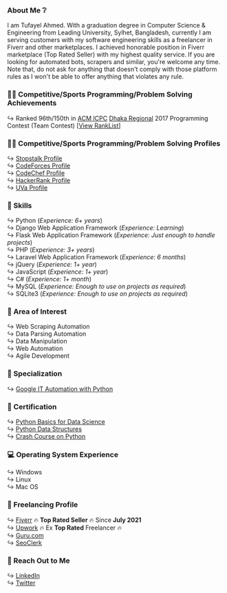 ### About Me ❔
I am Tufayel Ahmed. With a graduation degree in Computer Science & Engineering from Leading University, Sylhet, Bangladesh, currently I am serving customers with my software engineering skills as a freelancer in Fiverr and other marketplaces. I achieved honorable position in Fiverr marketplace (Top Rated Seller) with my highest quality service. If you are looking for automated bots, scrapers and similar, you're welcome any time. Note that, do not ask for anything that doesn't comply with those platform rules as I won't be able to offer anything that violates any rule. 

### 👨‍💻 Competitive/Sports Programming/Problem Solving Achievements
↪️ Ranked 96th/150th in <a href="https://en.wikipedia.org/wiki/International_Collegiate_Programming_Contest" title="click to learn more">ACM ICPC</a> <a href="https://en.wikipedia.org/wiki/ACM_ICPC_Dhaka_Site" title="click to learn more">Dhaka Regional</a> 2017 Programming Contest (Team Contest) [<a href="https://algo.codemarshal.org/contests/icpc-dhaka-17/standings">View RankList</a>]

### 👨‍💻 Competitive/Sports Programming/Problem Solving Profiles
↪️ <a href="https://www.stopstalk.com/user/profile/tufayel_lus">Stopstalk Profile</a><br>
↪️ <a href="https://codeforces.com/profile/tufayel_lus">CodeForces Profile</a><br>
↪️ <a href="https://www.codechef.com/users/tufayel_lus">CodeChef Profile</a><br>
↪️ <a href="https://www.hackerrank.com/tufayel_lus">HackerRank Profile</a><br>
↪️ <a href="https://uhunt.onlinejudge.org/id/866523">UVa Profile</a><br>

### 💪 Skills
↪️ Python (<i>Experience: 6+ years</i>)<br>
↪️ Django Web Application Framework (<i>Experience: Learning</i>)<br>
↪️ Flask Web Application Framework (<i>Experience: Just enough to handle projects</i>)<br>
↪️ PHP (<i>Experience: 3+ years</i>)<br>
↪️ Laravel Web Application Framework (<i>Experience: 6 months</i>)<br>
↪️ jQuery (<i>Experience: 1+ year</i>)<br>
↪️ JavaScript (<i>Experience: 1+ year</i>)<br>
↪️ C# (<i>Experience: 1+ month</i>)<br>
↪️ MySQL (<i>Experience: Enough to use on projects as required</i>)<br>
↪️ SQLite3 (<i>Experience: Enough to use on projects as required</i>)<br>

### 🌷 Area of Interest
↪️ Web Scraping Automation<br>
↪️ Data Parsing Automation<br>
↪️ Data Manipulation<br>
↪️ Web Automation<br>
↪️ Agile Development<br>

### 🔧 Specialization
↪️ <a href="https://www.coursera.org/account/accomplishments/specialization/certificate/YA2NB2YKZJHF" target="_blank">Google IT Automation with Python</a><br>

### 📘 Certification
↪️ <a href="https://courses.edx.org/certificates/9109dada5de64187a4f72097dee83ac0" target="_blank">Python Basics for Data Science</a><br>
↪️ <a href="https://www.coursera.org/account/accomplishments/certificate/2NT7U479VXK2" target="_blank">Python Data Structures</a><br>
↪️ <a href="https://www.coursera.org/account/accomplishments/certificate/P6UCBFCJKN3Y" target="_blank">Crash Course on Python</a><br>

### 💻 Operating System Experience
↪️ Windows<br>
↪️ Linux<br>
↪️ Mac OS<br>

### 🎌 Freelancing Profile
↪️ <a href="https://www.fiverr.com/thechoyon" target="_blank">Fiverr</a> 🔥 <b>Top Rated Seller</b> 🔥 Since <b>July 2021</b><br>
↪️ <a href="https://www.upwork.com/freelancers/~01ba51f81fe1a76fc2" target="_blank">Upwork</a> 🔥 Ex <b>Top Rated</b> Freelancer 🔥<br>
↪️ <a href="https://www.guru.com/freelancers/choyon-ahmed" target="_blank">Guru.com</a><br>
↪️ <a href="https://www.seoclerk.com/user/TheChoyon" target="_blank">SeoClerk</a><br>

### 📨 Reach Out to Me
↪️ <a href="https://www.linkedin.com/in/tufayel-ahmed-cse" target="_blank">LinkedIn</a><br>
↪️ <a href="https://www.twitter.com/cse_tufayel" target="_blank">Twitter</a><br>
